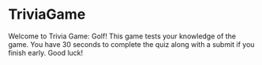 # TriviaGame

Welcome to Trivia Game: Golf! This game tests your knowledge of the game. You have 30 seconds to complete the quiz along with a submit if you finish early. Good luck!
